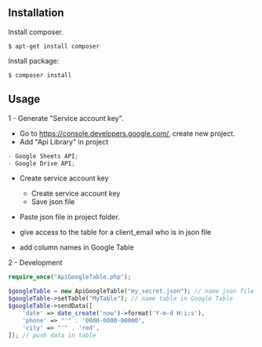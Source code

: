 ## Installation
Install composer.
 ```
 $ apt-get install composer
 ```
Install package:
 ```
 $ composer install
```

## Usage
1 - Generate "Service account key".
* Go to https://console.developers.google.com/, create new project.
* Add "Api Library" in project
```python
- Google Sheets API;
- Google Drive API;
```
* Create service account key
    * Create service account key
    * Save json file
    
* Paste json file in project folder.

* give access to the table for a client_email who is in json file
* add column names in Google Table
    
2 - Development
```php
require_once("ApiGoogleTable.php");

$googleTable = new ApiGoogleTable("my_secret.json"); // name json file
$googleTable->setTable("MyTable"); // name table in Google Table
$googleTable->sendData([
    'date' => date_create('now')->format('Y-m-d H:i:s'),
    'phone' => "'" . '0000-0000-00000',
    'city' => "'" . 'red',
]); // push data in table
```
